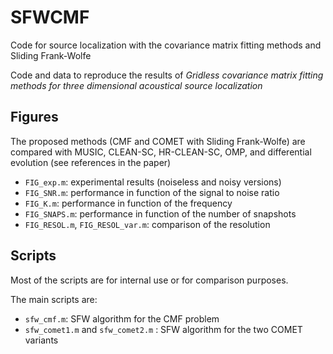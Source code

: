 # SFWCMF
Code for source localization with the covariance matrix fitting methods and Sliding Frank-Wolfe

Code and data to reproduce the results of *Gridless covariance matrix fitting methods for three dimensional acoustical source localization*

## Figures

The proposed methods (CMF and COMET with Sliding Frank-Wolfe) are compared with MUSIC, CLEAN-SC, HR-CLEAN-SC, OMP, and differential evolution (see references in the paper)

* `FIG_exp.m`: experimental results (noiseless and noisy versions)
* `FIG_SNR.m`: performance in function of the signal to noise ratio
* `FIG_K.m`: performance in function of the frequency
* `FIG_SNAPS.m`: performance in function of the number of snapshots
* `FIG_RESOL.m`, `FIG_RESOL_var.m`: comparison of the resolution

## Scripts

Most of the scripts are for internal use or for comparison purposes.

The main scripts are:

* `sfw_cmf.m`: SFW algorithm for the CMF problem
* `sfw_comet1.m` and `sfw_comet2.m` : SFW algorithm for the two COMET variants
